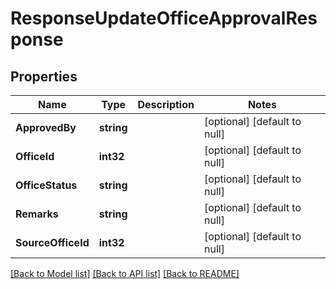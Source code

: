 # ResponseUpdateOfficeApprovalResponse

## Properties
Name | Type | Description | Notes
------------ | ------------- | ------------- | -------------
**ApprovedBy** | **string** |  | [optional] [default to null]
**OfficeId** | **int32** |  | [optional] [default to null]
**OfficeStatus** | **string** |  | [optional] [default to null]
**Remarks** | **string** |  | [optional] [default to null]
**SourceOfficeId** | **int32** |  | [optional] [default to null]

[[Back to Model list]](../README.md#documentation-for-models) [[Back to API list]](../README.md#documentation-for-api-endpoints) [[Back to README]](../README.md)


